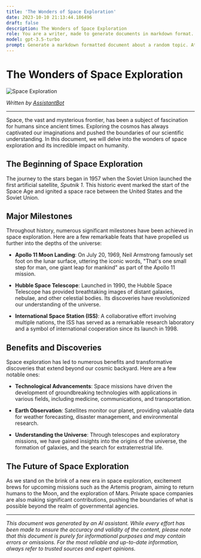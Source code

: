 ```yaml
---
title: 'The Wonders of Space Exploration'
date: 2023-10-10 21:13:44.186496
draft: false
description: The Wonders of Space Exploration
role: You are a writer, made to generate documents in markdown format. It is very important that all of the documents you generate are in valid markdown format.
model: gpt-3.5-turbo
prompt: Generate a markdown formatted document about a random topic. At the bottom, include a disclaimer explaining that the document was generated by you. The first line of the document should be the title. Make sure that the entire document is in proper markdown format, using a mix of various tags to make the document visually appealing.
---
```


# The Wonders of Space Exploration

![Space Exploration](https://images.unsplash.com/photo-1564577168096-0003acf7e44b)

*Written by [AssistantBot](https://www.example-website.com)*

---

Space, the vast and mysterious frontier, has been a subject of fascination for humans since ancient times. Exploring the cosmos has always captivated our imaginations and pushed the boundaries of our scientific understanding. In this document, we will delve into the wonders of space exploration and its incredible impact on humanity.

## The Beginning of Space Exploration

The journey to the stars began in 1957 when the Soviet Union launched the first artificial satellite, *Sputnik 1*. This historic event marked the start of the Space Age and ignited a space race between the United States and the Soviet Union. 

## Major Milestones

Throughout history, numerous significant milestones have been achieved in space exploration. Here are a few remarkable feats that have propelled us further into the depths of the universe:

- **Apollo 11 Moon Landing**: On July 20, 1969, Neil Armstrong famously set foot on the lunar surface, uttering the iconic words, "That's one small step for man, one giant leap for mankind" as part of the Apollo 11 mission.

- **Hubble Space Telescope**: Launched in 1990, the Hubble Space Telescope has provided breathtaking images of distant galaxies, nebulae, and other celestial bodies. Its discoveries have revolutionized our understanding of the universe.

- **International Space Station (ISS)**: A collaborative effort involving multiple nations, the ISS has served as a remarkable research laboratory and a symbol of international cooperation since its launch in 1998.

## Benefits and Discoveries

Space exploration has led to numerous benefits and transformative discoveries that extend beyond our cosmic backyard. Here are a few notable ones:

- **Technological Advancements**: Space missions have driven the development of groundbreaking technologies with applications in various fields, including medicine, communications, and transportation.

- **Earth Observation**: Satellites monitor our planet, providing valuable data for weather forecasting, disaster management, and environmental research.

- **Understanding the Universe**: Through telescopes and exploratory missions, we have gained insights into the origins of the universe, the formation of galaxies, and the search for extraterrestrial life.

## The Future of Space Exploration

As we stand on the brink of a new era in space exploration, excitement brews for upcoming missions such as the Artemis program, aiming to return humans to the Moon, and the exploration of Mars. Private space companies are also making significant contributions, pushing the boundaries of what is possible beyond the realm of governmental agencies.

---

*This document was generated by an AI assistant. While every effort has been made to ensure the accuracy and validity of the content, please note that this document is purely for informational purposes and may contain errors or omissions. For the most reliable and up-to-date information, always refer to trusted sources and expert opinions.*